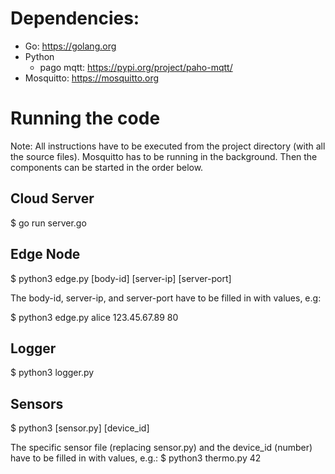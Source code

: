 # Dependencies:

- Go: https://golang.org
- Python
  - pago mqtt: https://pypi.org/project/paho-mqtt/
- Mosquitto: https://mosquitto.org

# Running the code

Note: All instructions have to be executed from the project
directory (with all the source files). Mosquitto has to be running in the background. Then the components can be started in the order below.

## Cloud Server
$ go run server.go

## Edge Node
$ python3 edge.py [body-id] [server-ip] [server-port]

The body-id, server-ip, and server-port have to be filled in with values, e.g:

$ python3 edge.py alice 123.45.67.89 80

## Logger
$ python3 logger.py

## Sensors
$ python3 [sensor.py] [device_id]

The specific sensor file (replacing sensor.py) and the device_id (number) have to be filled in with values, e.g.:
$ python3 thermo.py 42
